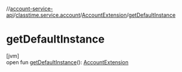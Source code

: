 //[account-service-api](../../../index.md)/[classtime.service.account](../index.md)/[AccountExtension](index.md)/[getDefaultInstance](get-default-instance.md)

# getDefaultInstance

[jvm]\
open fun [getDefaultInstance](get-default-instance.md)(): [AccountExtension](index.md)
